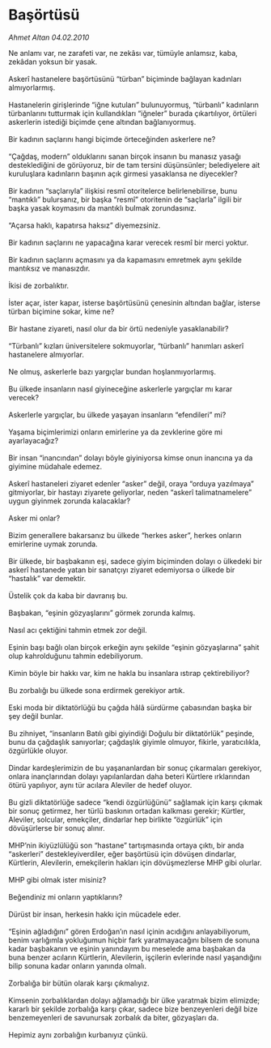# Başörtüsü

*Ahmet Altan 04.02.2010*

<div class="taraf_structure_2col_1zq">
<div class="margen_n">



 <p>Ne anlamı var, ne zarafeti var, ne zekâsı var, tümüyle anlamsız, kaba, zekâdan yoksun bir yasak. <br/><br/>Askerî hastanelere başörtüsünü “türban” biçiminde bağlayan kadınları almıyorlarmış. <br/><br/>Hastanelerin girişlerinde “iğne kutuları” bulunuyormuş, “türbanlı” kadınların türbanlarını tutturmak için kullandıkları “iğneler” burada çıkartılıyor, örtüleri askerlerin istediği biçimde çene altından bağlanıyormuş. <br/><br/>Bir kadının saçlarını hangi biçimde örteceğinden askerlere ne? <br/><br/>“Çağdaş, modern” olduklarını sanan birçok insanın bu manasız yasağı desteklediğini de görüyoruz, bir de tam tersini düşünsünler; belediyelere ait kuruluşlara kadınların başının açık girmesi yasaklansa ne diyecekler? <br/><br/>Bir kadının “saçlarıyla” ilişkisi resmî otoritelerce belirlenebilirse, bunu “mantıklı” bulursanız, bir başka “resmî” otoritenin de “saçlarla” ilgili bir başka yasak koymasını da mantıklı bulmak zorundasınız. <br/><br/>“Açarsa haklı, kapatırsa haksız” diyemezsiniz. <br/><br/>Bir kadının saçlarını ne yapacağına karar verecek resmî bir merci yoktur. <br/><br/>Bir kadının saçlarını açmasını ya da kapamasını emretmek aynı şekilde mantıksız ve manasızdır. <br/><br/>İkisi de zorbalıktır. <br/><br/>İster açar, ister kapar, isterse başörtüsünü çenesinin altından bağlar, isterse türban biçimine sokar, kime ne? <br/><br/>Bir hastane ziyareti, nasıl olur da bir örtü nedeniyle yasaklanabilir? <br/><br/>“Türbanlı” kızları üniversitelere sokmuyorlar, “türbanlı” hanımları askerî hastanelere almıyorlar. <br/><br/>Ne olmuş, askerlerle bazı yargıçlar bundan hoşlanmıyorlarmış. <br/><br/>Bu ülkede insanların nasıl giyineceğine askerlerle yargıçlar mı karar verecek? <br/><br/>Askerlerle yargıçlar, bu ülkede yaşayan insanların “efendileri” mi? <br/><br/>Yaşama biçimlerimizi onların emirlerine ya da zevklerine göre mi ayarlayacağız? <br/><br/>Bir insan “inancından” dolayı böyle giyiniyorsa kimse onun inancına ya da giyimine müdahale edemez. <br/><br/>Askerî hastaneleri ziyaret edenler “asker” değil, oraya “orduya yazılmaya” gitmiyorlar, bir hastayı ziyarete geliyorlar, neden “askerî talimatnamelere” uygun giyinmek zorunda kalacaklar? <br/><br/>Asker mi onlar? <br/><br/>Bizim generallere bakarsanız bu ülkede “herkes asker”, herkes onların emirlerine uymak zorunda. <br/><br/>Bir ülkede, bir başbakanın eşi, sadece giyim biçiminden dolayı o ülkedeki bir askerî hastanede yatan bir sanatçıyı ziyaret edemiyorsa o ülkede bir “hastalık” var demektir. <br/><br/>Üstelik çok da kaba bir davranış bu. <br/><br/>Başbakan, “eşinin gözyaşlarını” görmek zorunda kalmış. <br/><br/>Nasıl acı çektiğini tahmin etmek zor değil. <br/><br/>Eşinin başı bağlı olan birçok erkeğin aynı şekilde “eşinin gözyaşlarına” şahit olup kahrolduğunu tahmin edebiliyorum. <br/><br/>Kimin böyle bir hakkı var, kim ne hakla bu insanlara ıstırap çektirebiliyor? <br/><br/>Bu zorbalığı bu ülkede sona erdirmek gerekiyor artık. <br/><br/>Eski moda bir diktatörlüğü bu çağda hâlâ sürdürme çabasından başka bir şey değil bunlar. <br/><br/>Bu zihniyet, “insanların Batılı gibi giyindiği Doğulu bir diktatörlük” peşinde, bunu da çağdaşlık sanıyorlar; çağdaşlık giyimle olmuyor, fikirle, yaratıcılıkla, özgürlükle oluyor. <br/><br/>Dindar kardeşlerimizin de bu yaşananlardan bir sonuç çıkarmaları gerekiyor, onlara inançlarından dolayı yapılanlardan daha beteri Kürtlere ırklarından ötürü yapılıyor, aynı tür acılara Aleviler de hedef oluyor. <br/><br/>Bu gizli diktatörlüğe sadece “kendi özgürlüğünü” sağlamak için karşı çıkmak bir sonuç getirmez, her türlü baskının ortadan kalkması gerekir; Kürtler, Aleviler, solcular, emekçiler, dindarlar hep birlikte “özgürlük” için dövüşürlerse bir sonuç alınır. <br/><br/>MHP’nin ikiyüzlülüğü son “hastane” tartışmasında ortaya çıktı, bir anda “askerleri” destekleyiverdiler, eğer başörtüsü için dövüşen dindarlar, Kürtlerin, Alevilerin, emekçilerin hakları için dövüşmezlerse MHP gibi olurlar. <br/><br/>MHP gibi olmak ister misiniz? <br/><br/>Beğendiniz mi onların yaptıklarını? <br/><br/>Dürüst bir insan, herkesin hakkı için mücadele eder. <br/><br/>“Eşinin ağladığını” gören Erdoğan’ın nasıl içinin acıdığını anlayabiliyorum, benim varlığımla yokluğumun hiçbir fark yaratmayacağını bilsem de sonuna kadar başbakanın ve eşinin yanındayım bu meselede ama başbakan da buna benzer acıların Kürtlerin, Alevilerin, işçilerin evlerinde nasıl yaşandığını bilip sonuna kadar onların yanında olmalı.<br/><br/>Zorbalığa bir bütün olarak karşı çıkmalıyız. <br/><br/>Kimsenin zorbalıklardan dolayı ağlamadığı bir ülke yaratmak bizim elimizde; kararlı bir şekilde zorbalığa karşı çıkar, sadece bize benzeyenleri değil bize benzemeyenleri de savunursak zorbalık da biter, gözyaşları da. <br/><br/>Hepimiz aynı zorbalığın kurbanıyız çünkü.</p>
<br/>
<br/>
<br/>



<br/>


<div id="taraf_not">
</div>

</div>


</div>
